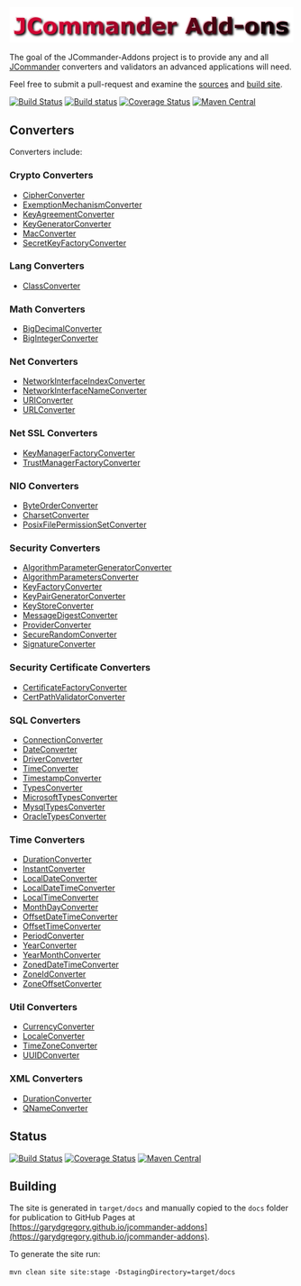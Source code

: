 <!--
    Copyright (C) 2016 Gary Gregory. All rights reserved.

    See the NOTICE.txt file distributed with this work for additional
    information regarding copyright ownership.

    Licensed under the Apache License, Version 2.0 (the "License");
    you may not use this file except in compliance with the License.
    You may obtain a copy of the License at

        http://www.apache.org/licenses/LICENSE-2.0

    Unless required by applicable law or agreed to in writing, software
    distributed under the License is distributed on an "AS IS" BASIS,
    WITHOUT WARRANTIES OR CONDITIONS OF ANY KIND, either express or implied.
    See the License for the specific language governing permissions and
    limitations under the License.
-->
![jcommander-addons](https://github.com/garydgregory/jcommander-addons/raw/master/src/site/resources/images/logo.png "jcommander-addons")

The goal of the JCommander-Addons project is to provide any and all [JCommander](http://jcommander.org/) 
converters and validators an advanced applications will need.

Feel free to submit a pull-request and examine the [sources](https://github.com/garydgregory/jcommander-addons) and 
[build site](https://garydgregory.github.io/jcommander-addons/README.html).

[![Build Status](https://travis-ci.org/garydgregory/jcommander-addons.svg?branch=master)](https://travis-ci.org/garydgregory/jcommander-addons)
[![Build status](https://ci.appveyor.com/api/projects/status/1faiwut5808fcndo?svg=true)](https://ci.appveyor.com/project/garydgregory/jcommander-addons)
[![Coverage Status](https://coveralls.io/repos/github/garydgregory/jcommander-addons/badge.svg?branch=master)](https://coveralls.io/github/garydgregory/jcommander-addons?branch=master)
[![Maven Central](https://maven-badges.herokuapp.com/maven-central/com.garygregory/jcommander-addons/badge.svg)](https://maven-badges.herokuapp.com/maven-central/com.garygregory/jcommander-addons)

## Converters 
Converters include:

### Crypto Converters

- [CipherConverter](https://garydgregory.github.io/jcommander-addons/apidocs/com/garygregory/jcommander/converters/crypto/CipherConverter.html)
- [ExemptionMechanismConverter](https://garydgregory.github.io/jcommander-addons/apidocs/com/garygregory/jcommander/converters/crypto/ExemptionMechanismConverter.html)
- [KeyAgreementConverter](https://garydgregory.github.io/jcommander-addons/apidocs/com/garygregory/jcommander/converters/crypto/KeyAgreementConverter.html)
- [KeyGeneratorConverter](https://garydgregory.github.io/jcommander-addons/apidocs/com/garygregory/jcommander/converters/crypto/KeyGeneratorConverter.html)
- [MacConverter](https://garydgregory.github.io/jcommander-addons/apidocs/com/garygregory/jcommander/converters/crypto/MacConverter.html)
- [SecretKeyFactoryConverter](https://garydgregory.github.io/jcommander-addons/apidocs/com/garygregory/jcommander/converters/crypto/SecretKeyFactoryConverter.html)

### Lang  Converters
- [ClassConverter](https://garydgregory.github.io/jcommander-addons/apidocs/com/garygregory/jcommander/converters/lang/ClassConverter.html)

### Math Converters

- [BigDecimalConverter](https://garydgregory.github.io/jcommander-addons/apidocs/com/garygregory/jcommander/converters/math/BigDecimalConverter.html)
- [BigIntegerConverter](https://garydgregory.github.io/jcommander-addons/apidocs/com/garygregory/jcommander/converters/math/BigIntegerConverter.html)

### Net Converters

- [NetworkInterfaceIndexConverter](https://garydgregory.github.io/jcommander-addons/apidocs/com/garygregory/jcommander/converters/net/NetworkInterfaceIndexConverter.html)
- [NetworkInterfaceNameConverter](https://garydgregory.github.io/jcommander-addons/apidocs/com/garygregory/jcommander/converters/net/NetworkInterfaceNameConverter.html)
- [URIConverter](https://garydgregory.github.io/jcommander-addons/apidocs/com/garygregory/jcommander/converters/net/URIConverter.html)
- [URLConverter](https://garydgregory.github.io/jcommander-addons/apidocs/com/garygregory/jcommander/converters/net/URLConverter.html)

### Net SSL Converters

- [KeyManagerFactoryConverter](https://garydgregory.github.io/jcommander-addons/apidocs/com/garygregory/jcommander/converters/net/ssl/KeyManagerFactoryConverter.html)
- [TrustManagerFactoryConverter](https://garydgregory.github.io/jcommander-addons/apidocs/com/garygregory/jcommander/converters/net/ssl/TrustManagerFactoryConverter.html)

### NIO Converters

- [ByteOrderConverter](https://garydgregory.github.io/jcommander-addons/apidocs/com/garygregory/jcommander/converters/nio/ByteOrderConverter.html)
- [CharsetConverter](https://garydgregory.github.io/jcommander-addons/apidocs/com/garygregory/jcommander/converters/nio/charset/CharsetConverter.html)
- [PosixFilePermissionSetConverter](https://garydgregory.github.io/jcommander-addons/apidocs/com/garygregory/jcommander/converters/nio/file/attribute/PosixFilePermissionSetConverter.html)

### Security Converters

- [AlgorithmParameterGeneratorConverter](https://garydgregory.github.io/jcommander-addons/apidocs/com/garygregory/jcommander/converters/security/AlgorithmParameterGeneratorConverter.html)
- [AlgorithmParametersConverter](https://garydgregory.github.io/jcommander-addons/apidocs/com/garygregory/jcommander/converters/security/AlgorithmParametersConverter.html)
- [KeyFactoryConverter](https://garydgregory.github.io/jcommander-addons/apidocs/com/garygregory/jcommander/converters/security/KeyFactoryConverter.html)
- [KeyPairGeneratorConverter](https://garydgregory.github.io/jcommander-addons/apidocs/com/garygregory/jcommander/converters/security/KeyPairGeneratorConverter.html)
- [KeyStoreConverter](https://garydgregory.github.io/jcommander-addons/apidocs/com/garygregory/jcommander/converters/security/KeyStoreConverter.html)
- [MessageDigestConverter](https://garydgregory.github.io/jcommander-addons/apidocs/com/garygregory/jcommander/converters/security/MessageDigestConverter.html)
- [ProviderConverter](https://garydgregory.github.io/jcommander-addons/apidocs/com/garygregory/jcommander/converters/security/ProviderConverter.html)
- [SecureRandomConverter](https://garydgregory.github.io/jcommander-addons/apidocs/com/garygregory/jcommander/converters/security/SecureRandomConverter.html)
- [SignatureConverter](https://garydgregory.github.io/jcommander-addons/apidocs/com/garygregory/jcommander/converters/security/SignatureConverter.html)

### Security Certificate Converters

- [CertificateFactoryConverter](https://garydgregory.github.io/jcommander-addons/apidocs/com/garygregory/jcommander/converters/security/cert/CertificateFactoryConverter.html)
- [CertPathValidatorConverter](https://garydgregory.github.io/jcommander-addons/apidocs/com/garygregory/jcommander/converters/security/cert/CertPathValidatorConverter.html)

### SQL Converters
 
- [ConnectionConverter](https://garydgregory.github.io/jcommander-addons/apidocs/com/garygregory/jcommander/converters/sql/ConnectionConverter.html)
- [DateConverter](https://garydgregory.github.io/jcommander-addons/apidocs/com/garygregory/jcommander/converters/sql/DateConverter.html)
- [DriverConverter](https://garydgregory.github.io/jcommander-addons/apidocs/com/garygregory/jcommander/converters/sql/DriverConverter.html)
- [TimeConverter](https://garydgregory.github.io/jcommander-addons/apidocs/com/garygregory/jcommander/converters/sql/TimeConverter.html)
- [TimestampConverter](https://garydgregory.github.io/jcommander-addons/apidocs/com/garygregory/jcommander/converters/sql/TimestampConverter.html)
- [TypesConverter](https://garydgregory.github.io/jcommander-addons/apidocs/com/garygregory/jcommander/converters/sql/TypesConverter.html)
- [MicrosoftTypesConverter](https://garydgregory.github.io/jcommander-addons/apidocs/com/garygregory/jcommander/converters/sql/microsoft/MicrosoftTypesConverter.html)
- [MysqlTypesConverter](https://garydgregory.github.io/jcommander-addons/apidocs/com/garygregory/jcommander/converters/sql/mysql/MysqlTypesConverter.html)
- [OracleTypesConverter](https://garydgregory.github.io/jcommander-addons/apidocs/com/garygregory/jcommander/converters/sql/oracle/OracleTypesConverter.html)

### Time Converters

- [DurationConverter](https://garydgregory.github.io/jcommander-addons/apidocs/com/garygregory/jcommander/converters/time/DurationConverter.html)
- [InstantConverter](https://garydgregory.github.io/jcommander-addons/apidocs/com/garygregory/jcommander/converters/time/InstantConverter.html)
- [LocalDateConverter](https://garydgregory.github.io/jcommander-addons/apidocs/com/garygregory/jcommander/converters/time/LocalDateConverter.html)
- [LocalDateTimeConverter](https://garydgregory.github.io/jcommander-addons/apidocs/com/garygregory/jcommander/converters/time/LocalDateTimeConverter.html)
- [LocalTimeConverter](https://garydgregory.github.io/jcommander-addons/apidocs/com/garygregory/jcommander/converters/time/LocalTimeConverter.html)
- [MonthDayConverter](https://garydgregory.github.io/jcommander-addons/apidocs/com/garygregory/jcommander/converters/time/MonthDayConverter.html)
- [OffsetDateTimeConverter](https://garydgregory.github.io/jcommander-addons/apidocs/com/garygregory/jcommander/converters/time/OffsetDateTimeConverter.html)
- [OffsetTimeConverter](https://garydgregory.github.io/jcommander-addons/apidocs/com/garygregory/jcommander/converters/time/OffsetTimeConverter.html)
- [PeriodConverter](https://garydgregory.github.io/jcommander-addons/apidocs/com/garygregory/jcommander/converters/time/PeriodConverter.html)
- [YearConverter](https://garydgregory.github.io/jcommander-addons/apidocs/com/garygregory/jcommander/converters/time/YearConverter.html)
- [YearMonthConverter](https://garydgregory.github.io/jcommander-addons/apidocs/com/garygregory/jcommander/converters/time/YearMonthConverter.html)
- [ZonedDateTimeConverter](https://garydgregory.github.io/jcommander-addons/apidocs/com/garygregory/jcommander/converters/time/ZonedDateTimeConverter.html)
- [ZoneIdConverter](https://garydgregory.github.io/jcommander-addons/apidocs/com/garygregory/jcommander/converters/time/ZoneIdConverter.html)
- [ZoneOffsetConverter](https://garydgregory.github.io/jcommander-addons/apidocs/com/garygregory/jcommander/converters/time/ZoneOffsetConverter.html)

### Util Converters

- [CurrencyConverter](https://garydgregory.github.io/jcommander-addons/apidocs/com/garygregory/jcommander/converters/util/CurrencyConverter.html)
- [LocaleConverter](https://garydgregory.github.io/jcommander-addons/apidocs/com/garygregory/jcommander/converters/util/LocaleConverter.html)
- [TimeZoneConverter](https://garydgregory.github.io/jcommander-addons/apidocs/com/garygregory/jcommander/converters/util/TimeZoneConverter.html)
- [UUIDConverter](https://garydgregory.github.io/jcommander-addons/apidocs/com/garygregory/jcommander/converters/util/UUIDConverter.html)

### XML Converters

- [DurationConverter](https://garydgregory.github.io/jcommander-addons/apidocs/com/garygregory/jcommander/converters/xml/datatype/DurationConverter.html)
- [QNameConverter](https://garydgregory.github.io/jcommander-addons/apidocs/com/garygregory/jcommander/converters/xml/namespace/QNameConverter.html) 

## Status

[![Build Status](https://travis-ci.org/garydgregory/jcommander-addons.svg?branch=master)](https://travis-ci.org/garydgregory/jcommander-addons)
[![Coverage Status](https://coveralls.io/repos/github/garydgregory/jcommander-addons/badge.svg?branch=master)](https://coveralls.io/github/garydgregory/jcommander-addons?branch=master)
[![Maven Central](https://maven-badges.herokuapp.com/maven-central/com.garygregory/jcommander-addons/badge.svg)](https://maven-badges.herokuapp.com/maven-central/com.garygregory/jcommander-addons)

## Building

The site is generated in `target/docs` and manually copied to the `docs` folder for publication to GitHub Pages at 
[https://garydgregory.github.io/jcommander-addons](https://garydgregory.github.io/jcommander-addons). 

To generate the site run:

```mvn clean site site:stage -DstagingDirectory=target/docs```
